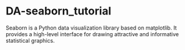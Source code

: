 # DA-seaborn_tutorial
Seaborn is a Python data visualization library based on matplotlib. It provides a high-level interface for drawing attractive and informative statistical graphics.
